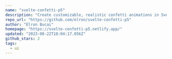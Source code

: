 ```yaml
---
name: "svelte-confetti-p5"
description: "Create customizable, realistic confetti animations in Svelte."
repo_url: "https://github.com/elron/svelte-confetti-p5"
author: "Elron Bucai"
homepage: "https://svelte-confetti-p5.netlify.app/"
updated: "2023-08-22T18:04:17.056Z"
github_stars: 2
tags: 
  - ui
---
```

